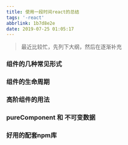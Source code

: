 ```yaml
---
title: 使用一段时间react的总结
tags: '-react'
abbrlink: 1b7d8e2e
date: 2019-07-25 01:05:17
---
```

> 最近比较忙，先列下大纲，然后在逐渐补充

### 组件的几种常见形式

### 组件的生命周期

### 高阶组件的用法

### pureComponent 和 不可变数据

### 好用的配套npm库

